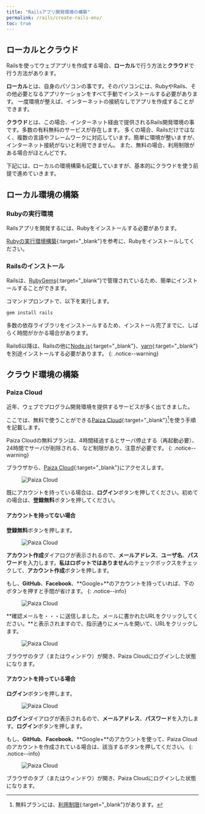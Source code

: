```yaml
---
title: "Railsアプリ開発環境の構築"
permalink: /rails/create-rails-env/
toc: true
---
```

## ローカルとクラウド
Railsを使ってウェブアプリを作成する場合、**ローカル**で行う方法と**クラウド**で行う方法があります。

**ローカル**とは、自身のパソコンの事です。そのパソコンには、RubyやRails、その他必要となるアプリケーションをすべて手動でインストールする必要があります。
一度環境が整えば、インターネットの接続なしでアプリを作成することができます。

**クラウド**とは、この場合、インターネット経由で提供されるRails開発環境の事です。多数の有料無料のサービスが存在します。
多くの場合、Railsだけではなく、複数の言語やフレームワークに対応しています。簡単に環境が整いますが、インターネット接続がないと利用できません。
また、無料の場合、利用制限がある場合がほとんどです。

下記には、ローカルの環境構築も記載していますが、基本的にクラウドを使う前提で進めていきます。

## ローカル環境の構築
### Rubyの実行環境
Railsアプリを開発するには、Rubyをインストールする必要があります。

[Rubyの実行環境構築](/archives/ruby/create-ruby-environment/){:target="_blank"}を参考に、Rubyをインストールしてください。

### Railsのインストール
Railsは、[RubyGems](https://rubygems.org/){:target="_blank"}で管理されているため、簡単にインストールすることができます。

コマンドプロンプトで、以下を実行します。

```bash
gem install rails
```

多数の依存ライブラリをインストールするため、インストール完了までに、しばらく時間がかかる場合があります。

Rails6以降は、Railsの他に[Node.js](https://nodejs.org/ja/){:target="_blank"}、[yarn](https://yarnpkg.com/){:target="_blank"}を別途インストールする必要があります。
{: .notice--warning} 


## クラウド環境の構築
### Paiza Cloud
近年、ウェブでプログラム開発環境を提供するサービスが多く出てきました。

ここでは、無料で使うことができる[Paiza Cloud](https://paiza.cloud/ja/){:target="_blank"}[^1]を使う手順を記載します。

[^1]: 無料プランには、[利用制限](https://paiza.cloud/ja/#pricing){:target="_blank"}があります。

Paiza Cloudの無料プランは、4時間経過するとサーバ停止する（再起動必要）、24時間でサーバが削除される、など制限があり、注意が必要です。
{: .notice--warning} 

ブラウザから、[Paiza Cloud](https://paiza.cloud/ja/){:target="_blank"}にアクセスします。

<figure>
  <img src="{{ '/assets/images/rails/02/paiza.png' | relative_url }}" alt="Paiza Cloud">
</figure>

既にアカウントを持っている場合は、**ログイン**ボタンを押してください。初めての場合は、**登録無料**ボタンを押してください。

#### アカウントを持ってない場合

**登録無料**ボタンを押します。

<figure>
  <img src="{{ '/assets/images/rails/02/paiza2.png' | relative_url }}" alt="Paiza Cloud">
</figure>

**アカウント作成**ダイアログが表示されるので、**メールアドレス**、**ユーザ名**、**パスワード**を入力します。**私はロボットではありません**のチェックボックスをチェックして、**アカウント作成**ボタンを押します。

もし、**GitHub**、**Facebook**、**Google+**のアカウントを持っていれば、下のボタンを押すと手間が省けます。
{: .notice--info} 

<figure>
  <img src="{{ '/assets/images/rails/02/paiza3.png' | relative_url }}" alt="Paiza Cloud">
</figure>

**確認メールを・・・に送信しました。メールに書かれたURLをクリックしてください。**と表示されますので、指示通りにメールを開いて、URLをクリックします。

<figure>
  <img src="{{ '/assets/images/rails/02/paiza4.png' | relative_url }}" alt="Paiza Cloud">
</figure>

ブラウザのタブ（またはウィンドウ）が開き、Paiza Cloudにログインした状態になります。

#### アカウントを持っている場合

**ログイン**ボタンを押します。

<figure>
  <img src="{{ '/assets/images/rails/02/paiza5.png' | relative_url }}" alt="Paiza Cloud">
</figure>

**ログイン**ダイアログが表示されるので、**メールアドレス**、**パスワード**を入力します。**ログイン**ボタンを押します。

もし、**GitHub**、**Facebook**、**Google+**のアカウントを使って、Paiza Cloudのアカウントを作成されている場合は、該当するボタンを押してください。
{: .notice--info} 

<figure>
  <img src="{{ '/assets/images/rails/02/paiza4.png' | relative_url }}" alt="Paiza Cloud">
</figure>

ブラウザのタブ（またはウィンドウ）が開き、Paiza Cloudにログインした状態になります。
